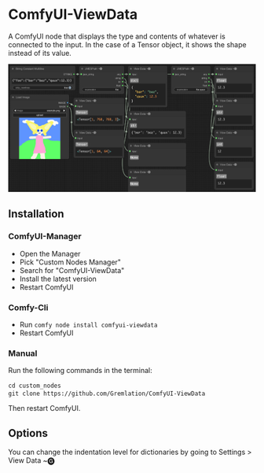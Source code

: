 # ComfyUI-ViewData

A ComfyUI node that displays the type and contents of whatever is connected to the input.  In the case of a Tensor object, it shows the shape instead of its value.

![A screenshot showing usage of the node.](docs/workflow.png)

## Installation

### ComfyUI-Manager

- Open the Manager
- Pick "Custom Nodes Manager"
- Search for "ComfyUI-ViewData"
- Install the latest version
- Restart ComfyUI

### Comfy-Cli

- Run `comfy node install comfyui-viewdata`
- Restart ComfyUI

### Manual

Run the following commands in the terminal:

```shell
cd custom_nodes
git clone https://github.com/Gremlation/ComfyUI-ViewData
```

Then restart ComfyUI.

## Options

You can change the indentation level for dictionaries by going to Settings > View Data ~🅖
